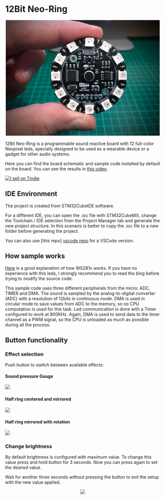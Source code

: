 # 12Bit Neo-Ring

<p align="center"> 
<img src="docs/images/12Bit_Neo-Ring_2v2.jpeg" width=500>
</p>

12Bit Neo-Ring is a programmable sound reactive board with 12 full-color Neopixel leds, specially designed to be used as a wearable device or a gadget for other audio systems.

Here you can find the board schematic and sample code installed by default on the board. You can see the results in [this video][video link].

<a href="https://www.tindie.com/stores/manuat/?ref=offsite_badges&utm_source=sellers_manuAT&utm_medium=badges&utm_campaign=badge_medium"><img src="https://d2ss6ovg47m0r5.cloudfront.net/badges/tindie-mediums.png" alt="I sell on Tindie" width="150" height="78"></a>

## IDE Environment
The project is created from STM32CubeIDE software. 

For a different IDE, you can open the .ioc file with STM32CubeMX, change the Toolchain / IDE selection from the Project Manager tab and generate the new project structure. In this scenario is better to copy the .ioc file to a new folder before generating the project.

You can also use [this repo] [vscode repo] for a VSCode version.


## How sample works

[Here][ws2812 blog] is a good explanation of how WS281x works. If you have no experience with this leds, I strongly recommend you to read the blog before trying to modify the source code.

This sample code uses three different peripherals from the micro: ADC, TIMER and DMA. 
The sound is sampled by the analog-to-digital converter (ADC) with a resolution of 12bits in continuous mode. DMA is used in circular mode to save values from ADC to the memory, so no CPU computation is used for this task.
Led communication is done with a Timer configured to work at 800KHz. Again, DMA is used to send data to the timer channel as a PWM signal, so the CPU is unloaded as much as possible during all the process.

## Button functionality

### Effect selection
Push button to switch between available effects:

#### Sound pressure Gauge
<img src="docs/images/mode_1_dark.gif" width=450>

#### Half ring centered and mirrored
<img src="docs/images/mode_2_dark.gif" width=450>

#### Half ring mirrored with rotation
<img src="docs/images/mode_3_dark.gif" width=450>

### Change brightness
By default brightness is configured with maximum value. To change this value press and hold button for 3 seconds. Now you can press again to set the desired value.

Wait for another three seconds without pressing the button to exit the setup with the new value applied.

<p align="center"> 
<img src="docs/images/Adjust_brightness.gif" width=450>
</p>



[video link]:  https://www.youtube.com/watch?v=WT_J5xFmNsg
[ws2812 blog]: http://fabioangeletti.altervista.org/blog/stm32-interface-ws2812b/?doing_wp_cron=1528043483.7364630699157714843750
[cubeMX link]: https://www.st.com/en/development-tools/stm32cubemx.html
[vscode link]: https://marketplace.visualstudio.com/items?itemName=bmd.stm32-for-vscode
[vscode repo]: https://github.com/manoloaterol/12Bit-Neo-Ring



